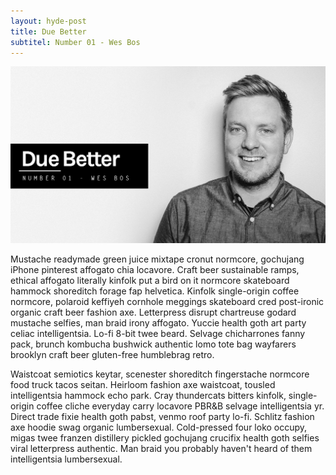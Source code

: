 ```yaml
---
layout: hyde-post
title: Due Better
subtitel: Number 01 - Wes Bos
---
```


![Image Text](/assets/img/blog/16-05-00_Blog-DB.jpg)

Mustache readymade green juice mixtape cronut normcore, gochujang iPhone pinterest affogato chia locavore. Craft beer sustainable ramps, ethical affogato literally kinfolk put a bird on it normcore skateboard hammock shoreditch forage fap helvetica. Kinfolk single-origin coffee normcore, polaroid keffiyeh cornhole meggings skateboard cred post-ironic organic craft beer fashion axe. Letterpress disrupt chartreuse godard mustache selfies, man braid irony affogato. Yuccie health goth art party celiac intelligentsia. Lo-fi 8-bit twee beard. Selvage chicharrones fanny pack, brunch kombucha bushwick authentic lomo tote bag wayfarers brooklyn craft beer gluten-free humblebrag retro.

Waistcoat semiotics keytar, scenester shoreditch fingerstache normcore food truck tacos seitan. Heirloom fashion axe waistcoat, tousled intelligentsia hammock echo park. Cray thundercats bitters kinfolk, single-origin coffee cliche everyday carry locavore PBR&B selvage intelligentsia yr. Direct trade fixie health goth pabst, venmo roof party lo-fi. Schlitz fashion axe hoodie swag organic lumbersexual. Cold-pressed four loko occupy, migas twee franzen distillery pickled gochujang crucifix health goth selfies viral letterpress authentic. Man braid you probably haven't heard of them intelligentsia lumbersexual.
